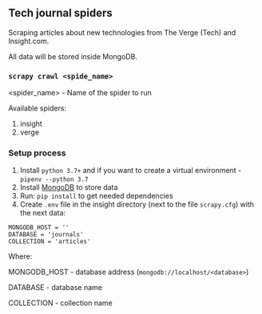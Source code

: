 ## Tech journal spiders

Scraping articles about new technologies from The Verge (Tech) and Insight.com.

All data will be stored inside MongoDB.

### `scrapy crawl <spide_name>`

<spider_name> - Name of the spider to run

Available spiders:
1. insight
2. verge

### Setup process

1. Install `python 3.7+` and if you want to create a virtual environment - `pipenv --python 3.7`
2. Install [MongoDB]() to store data
3. Run: `pip install` to get needed dependencies
4. Create `.env` file in the insight directory (next to the file `scrapy.cfg`) with the next data:

````
MONGODB_HOST = ''
DATABASE = 'journals'
COLLECTION = 'articles'
````

Where:

MONGODB_HOST - database address (`mongodb://localhost/<database>`)

DATABASE - database name

COLLECTION - collection name
